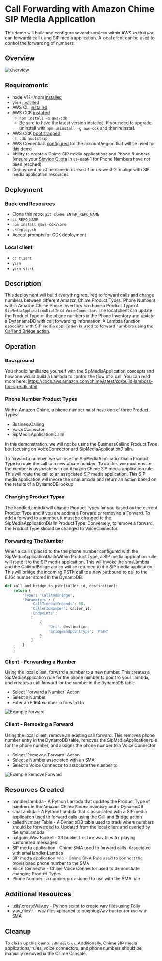 # Call Forwarding with Amazon Chime SIP Media Application

This demo will build and configure several services within AWS so that you can forwarda call using SIP media application.  A local client can be used to control the forwarding of numbers.
## Overview

![Overview](/images/Overview.png)
## Requirements
- node V12+/npm [installed](https://www.npmjs.com/get-npm)
- yarn [installed](https://classic.yarnpkg.com/en/docs/install)
- AWS CLI [installed](https://docs.aws.amazon.com/cli/latest/userguide/install-cliv2.html)
- AWS CDK [installed](https://docs.aws.amazon.com/cdk/latest/guide/getting_started.html#getting_started_install)
  - `npm install -g aws-cdk`
  - Be sure to have the latest version installed.  If you need to upgrade, uninstall with `npm uninstall -g aws-cdk` and then reinstall.
- AWS CDK [bootstrapped](https://docs.aws.amazon.com/cdk/latest/guide/bootstrapping.html)
  - `cdk bootstrap`
- AWS Credentials [configured](https://docs.aws.amazon.com/cli/latest/userguide/cli-configure-files.html) for the account/region that will be used for this demo
- Ability to create a Chime SIP media applications and Phone Numbers (ensure your [Service Quota](https://console.aws.amazon.com/servicequotas/home/services/chime/quotas) in us-east-1 for Phone Numbers have not been reached)
- Deployment must be done in us-east-1 or us-west-2 to align with SIP media application resources

## Deployment
### Back-end Resources
- Clone this repo: `git clone ENTER_REPO_NAME`
- `cd REPO_NAME`
- `npm install @aws-cdk/core`
- `./deploy.sh`
- Accept prompts for CDK deployment

### Local client
- `cd client`
- `yarn`
- `yarn start`

## Description
This deployment will build everything required to forward calls and change numbers between different Amazon Chime Product Types.  Phone Numbers within Amazon Chime Phone Inventory can have a Product Type of `SipMediaApplicationDialIn` or `VoiceConnector`.  The local client can update the Product Type of the phone numbers in the Phone Inventory and update a DynanamoDB with call forwarding information.  A Lambda function associate with SIP media application is used to forward numbers using the [Call and Bridge action](https://docs.aws.amazon.com/chime/latest/dg/call-and-bridge.html).

## Operation

### Background
You should familiarize yourself with the SipMediaApplication concepts and how one would build a Lambda to control the flow of a call. You can read more here: https://docs.aws.amazon.com/chime/latest/dg/build-lambdas-for-sip-sdk.html


### Phone Number Product Types
Within Amazon Chime, a phone number must have one of three Product Types:
- BusinessCalling
- VoiceConnector
- SipMediaApplicationDialIn

In this demonstration, we will not be using the BusinessCalling Product Type but focusing on VoiceConnector and SipMediaApplicationDialIn.

To forward a number, we will use the SipMediaApplicationDialIn Product Type to route the call to a new phone number.  To do this, we must ensure the number is associate with an Amazon Chime SIP media application rule.  This will route the call to an associated SIP media application. This SIP media application will invoke the smaLambda and return an action based on the results of a DynamoDB lookup.

### Changing Product Types

The handlerLambda will change Product Types for you based on the current Product Type and if you are adding a Forward or removing a Forward.  To add a forward to a number, it must be changed to the SipMediaApplicationDialIn Product Type.  Conversely, to remove a forward, the Product Type should be changed to VoiceConnector.

### Forwarding The Number
When a call is placed to the the phone number configured with the SipMediaApplicationDialInWithin Product Type, a SIP media application rulle will route it to the SIP media applcaition.  This will invoke the smaLambda and the CallAndBridge action will be returned to the SIP media application.  This will bridge the incoming PSTN call to a new outbound to call to the E.164 number stored in the DynamoDB.

```python
def call_and_bridge_to_pstn(caller_id, destination):
    return {
        'Type': 'CallAndBridge',
        'Parameters': {
            'CallTimeoutSeconds': 30,
            'CallerIdNumber': caller_id,
            'Endpoints':
            [
                {
                    'Uri': destination,
                    'BridgeEndpointType': 'PSTN'
                }
            ]
        }
    }
```
### Client - Forwarding a Number
Using the local client, forward a number to a new number. This creates a SipMediaApplication rule for the phone number to point to your Lambda, and creates a call forward for the number in the DynamoDB table. 

- Select 'Forward a Number' Action
- Select a Number
- Enter an E.164 number to forward to

![Example Forward](images/Forwarding.png)

### Client - Removing a Forward
Using the local client, remove an existing call forward. This removes phone number entry in the DynamoDB table, removes the SipMediaApplication rule for the phone number, and assigns the phone number to a Voice Connector


- Select 'Remove a Forward' Action
- Select a Number associated with an SMA
- Select a Voice Connector to associate the number to

![Example Remove Forward](images/RemoveForward.png)

## Resources Created
- handlerLambda - A Python Lambda that updates the Product Type of numbers in the Amazon Chime Phone Inventory and a DynamoDB
- smaLambda - A Python Lambda that is associated with a SIP media application used to forward calls using the Call and Bridge action
- calledNumber Table - A DynamoDB table used to track where numbers should be forwarded to.  Updated from the local client and queried by the smaLambda
- outgoingWav Bucket - S3 bucket to store wav files for playing customized messages
- SIP media application - Chime SMA used to forward calls.  Associated with smaHandler Lambda
- SIP media application rule - Chime SMA Rule used to connect the provisioned phone number to the SMA
- Voice Connector - Chime Voice Connector used to demonstrate changing Product Types
- Phone Number - a number provisioned to use with the SMA rule

## Additional Resources
- utils\createWav.py - Python script to create wav files using Polly
- wav_files\\* - wav files uploaded to outgoingWav bucket for use with SMA

## Cleanup
To clean up this demo: `cdk destroy`.  Additionally, Chime SIP media applications, rules, voice connectors, and phone numbers should be manually removed in the Chime Console.

